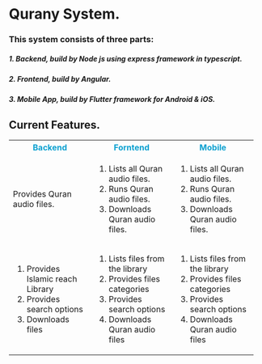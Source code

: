 <div style="padding-left: 20px;">

# Qurany System.
   
### This system consists of three parts:
   
##### 1. Backend, build by Node js using express framework in typescript.
   
##### 2. Frontend, build by Angular.
   
##### 3. Mobile App, build by Flutter framework for Android & iOS.
   
## Current Features.
   
   <table>
      <tr>
         <th style="color:#0BA0D0;">Backend</th>
         <th style="color:#0BA0D0;">Forntend</th>
         <th style="color:#0BA0D0;">Mobile</th>
      </tr>
      <!--feautre one -->
      <tr>
         <td>Provides Quran audio files.</td>
         <td>
            <ol>
               <li>Lists all Quran audio files.</li>
               <li>Runs Quran audio files.</li>
               <li>Downloads Quran audio files.</li>
            </ol>
         </td>
         <td>
            <ol>
               <li>Lists all Quran audio files.</li>
               <li>Runs Quran audio files.</li>
               <li>Downloads Quran audio files.</li>
            </ol>
         </td>
      </tr>
      <!--feautre 2 -->
      <tr>
         <td>
            <ol>
               <li>Provides Islamic reach Library</li>
               <li>Provides search options</li>
               <li>Downloads files</li>
            </ol>
         </td>
         <td>
            <ol>
               <li>Lists files from the library</li>
               <li>Provides files categories</li>
               <li>Provides search options</li>
               <li>Downloads Quran audio files</li>
            </ol>
         </td>
         <td>
            <ol>
               <li>Lists files from the library</li>
               <li>Provides files categories</li>
               <li>Provides search options</li>
               <li>Downloads Quran audio files</li>
            </ol>
         </td>
      </tr>
           <!--feautre 3 -->
   </table>
</div>
